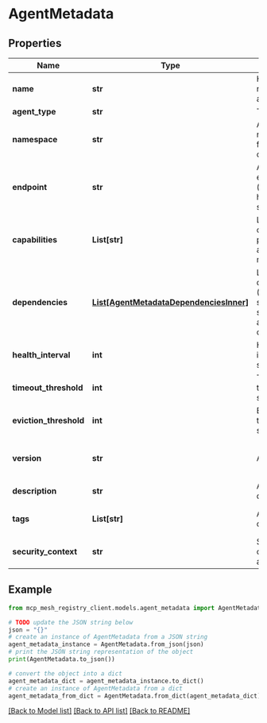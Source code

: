 # AgentMetadata


## Properties

Name | Type | Description | Notes
------------ | ------------- | ------------- | -------------
**name** | **str** | Human-readable agent name | 
**agent_type** | **str** | Type of agent | 
**namespace** | **str** | Agent namespace for organization | [default to 'default']
**endpoint** | **str** | Agent endpoint URL (http://, https://, or stdio://) | 
**capabilities** | **List[str]** | List of capabilities provided by agent (0 or more) | [optional] 
**dependencies** | [**List[AgentMetadataDependenciesInner]**](AgentMetadataDependenciesInner.md) | List of agent dependencies (0 or more) - supports both simple strings and rich objects | [optional] [default to []]
**health_interval** | **int** | Health check interval in seconds | [optional] [default to 30]
**timeout_threshold** | **int** | Timeout threshold in seconds | [optional] [default to 60]
**eviction_threshold** | **int** | Eviction threshold in seconds | [optional] [default to 120]
**version** | **str** | Agent version | [optional] [default to '1.0.0']
**description** | **str** | Agent description | [optional] 
**tags** | **List[str]** | Agent tags for categorization | [optional] [default to []]
**security_context** | **str** | Security context for agent | [optional] 

## Example

```python
from mcp_mesh_registry_client.models.agent_metadata import AgentMetadata

# TODO update the JSON string below
json = "{}"
# create an instance of AgentMetadata from a JSON string
agent_metadata_instance = AgentMetadata.from_json(json)
# print the JSON string representation of the object
print(AgentMetadata.to_json())

# convert the object into a dict
agent_metadata_dict = agent_metadata_instance.to_dict()
# create an instance of AgentMetadata from a dict
agent_metadata_from_dict = AgentMetadata.from_dict(agent_metadata_dict)
```
[[Back to Model list]](../README.md#documentation-for-models) [[Back to API list]](../README.md#documentation-for-api-endpoints) [[Back to README]](../README.md)



